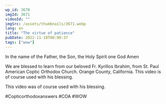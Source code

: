 ```yaml
---
wp_id: 3670
imgId: 3671
videoId: ""
imgSrc: /assets/thumbnails/3671.webp
lang: en
title: "The virtue of patience"
pubDate: 2022-11-18T00:00:37
tags: ["wow"]
---
```


<!-- page: 6 -->

<p>In the name of the Father, the Son, the Holy Spirit one God Amen </p>
<p>We are blessed to learn from our beloved Fr. Kyrillos Ibrahim, from St. Paul American Coptic Orthodox Church. Orange County, California. This video is of course used with his blessing.</p>
<p>This video was of course used with his blessing. </p>
<p>#Copticorthodoxanswers #COA #WOW</p>
